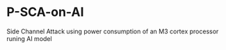 # P-SCA-on-AI
Side Channel Attack using power consumption of an M3 cortex processor runing AI model
